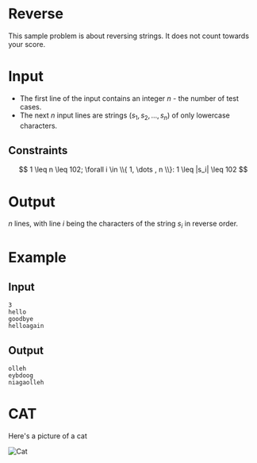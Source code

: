 Reverse
=======




This sample problem is about reversing strings. It does not count towards your score.

# Input
* The first line of the input contains an integer $n$ - the number of test cases.
* The next $n$ input lines are strings $(s_1, s_2, . . . , s_n)$ of only lowercase characters.

## Constraints
$$ 1 \leq n \leq 102; \forall i \in \\{ 1, \dots , n \\}: 1 \leq |s_i| \leq 102 $$

# Output
$n$ lines, with line $i$ being the characters of the string $s_i$ in reverse order.

# Example

## Input
```
3
hello
goodbye
helloagain
```

## Output
```
olleh
eybdoog
niagaolleh
```

# CAT
Here's a picture of a cat

![Cat](asset/0/cat.jpg)
